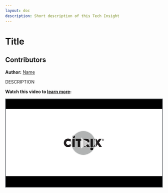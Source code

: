 ```yaml
---
layout: doc
description: Short description of this Tech Insight
---
```

# Title

## Contributors

**Author:** [Name](https://twitter.com/ID)

DESCRIPTION

**Watch this video to [learn more](https://www.youtube.com/watch?v=ID):**

[![DESCRIPTION](/en-us/tech-zone/learn/media/shared_video-placeholder.png)](https://www.youtube.com/watch?v=ID)
